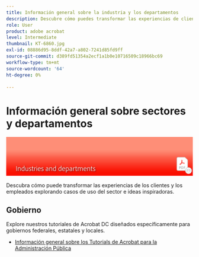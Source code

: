 ```yaml
---
title: Información general sobre la industria y los departamentos
description: Descubre cómo puedes transformar las experiencias de clientes y empleados explorando casos de uso del sector e ideas inspiradoras
role: User
product: adobe acrobat
level: Intermediate
thumbnail: KT-6860.jpg
exl-id: 08886d95-8ddf-42a7-a802-7241d85fd9ff
source-git-commit: d389fd51354a2ecf1a1b0e10716509c18966bc69
workflow-type: tm+mt
source-wordcount: '64'
ht-degree: 0%

---
```


# Información general sobre sectores y departamentos

![Imagen del sector de Acrobat](../assets/Hero-Industry.png)

Descubra cómo puede transformar las experiencias de los clientes y los empleados explorando casos de uso del sector e ideas inspiradoras.

## Gobierno

Explore nuestros tutoriales de Acrobat DC diseñados específicamente para gobiernos federales, estatales y locales.

* [Información general sobre los Tutorials de Acrobat para la Administración Pública](gov/gov-overview.md)
